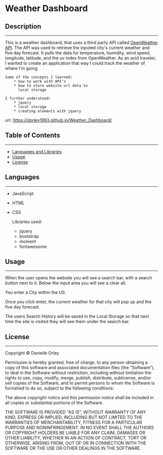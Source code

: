 # Weather Dashboard

## Description
--- 
This is a weather dashboard, that uses a third party API called [OpenWeather API](https://openweathermap.org/api). The API was used to retrieve the inputed city's current weather and five day forecast. It pulls the data for temperature, humidity, wind speed, longitude, latitude, and the uv index from OpenWeather. As an avid traveler, I wanted to create an application that way I could track the weather of where I'm going. 

    Some of the concepts I learned: 
        * how to work with API's
        * how to store website url data to
          local storage
        
    I further understood:
        * jquery
        * local storage
        * creating elements with jquery
    

url: https://dorley1993.github.io/Weather_Dashboard/

## Table of Contents 
---
* [Languages and Libraries](#Languages)
* [Usage](#Usage)
* [License](#License)


## Languages 
---
* JavaScript
* HTML
* CSS

    Libraries used:
    * jquery
    * bootstrap
    * moment
    * fontawesome


## Usage
---
When the user opens the website you will see a search bar, with a search button next to it. Below the input area you will see a clear all. 

You enter a City within the US. 

Once you click enter, the current weather for that city will pop up and the five day forecast. 

The users Search History will be saved in the Local Storage so that next time the site is visited they will see them under the search bar. 

## License
---
Copyright © Danielle Orley 

Permission is hereby granted, free of charge, to any person obtaining a copy of this software and associated documentation files (the "Software"), to deal in the Software without restriction, including without limitation the rights to use, copy, modify, merge, publish, distribute, sublicense, and/or sell copies of the Software, and to permit persons to whom the Software is furnished to do so, subject to the following conditions:

The above copyright notice and this permission notice shall be included in all copies or substantial portions of the Software.

THE SOFTWARE IS PROVIDED "AS IS", WITHOUT WARRANTY OF ANY KIND, EXPRESS OR IMPLIED, INCLUDING BUT NOT LIMITED TO THE WARRANTIES OF MERCHANTABILITY, FITNESS FOR A PARTICULAR PURPOSE AND NONINFRINGEMENT. IN NO EVENT SHALL THE AUTHORS OR COPYRIGHT HOLDERS BE LIABLE FOR ANY CLAIM, DAMAGES OR OTHER LIABILITY, WHETHER IN AN ACTION OF CONTRACT, TORT OR OTHERWISE, ARISING FROM, OUT OF OR IN CONNECTION WITH THE SOFTWARE OR THE USE OR OTHER DEALINGS IN THE SOFTWARE.